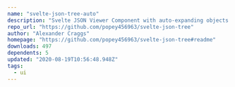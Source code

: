 ```yaml
---
name: "svelte-json-tree-auto"
description: "Svelte JSON Viewer Component with auto-expanding objects."
repo_url: "https://github.com/popey456963/svelte-json-tree"
author: "Alexander Craggs"
homepage: "https://github.com/popey456963/svelte-json-tree#readme"
downloads: 497
dependents: 5
updated: "2020-08-19T10:56:48.948Z"
tags: 
  - ui
---
```

